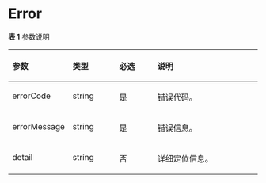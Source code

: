# Error<a name="ZH-CN_TOPIC_0143891074"></a>

**表 1**  参数说明

<a name="table9363162616245"></a>
<table><thead align="left"><tr id="row3364162618241"><th class="cellrowborder" valign="top" width="20.669999999999998%" id="mcps1.2.5.1.1"><p id="p9364142662415"><a name="p9364142662415"></a><a name="p9364142662415"></a>参数</p>
</th>
<th class="cellrowborder" valign="top" width="19.18%" id="mcps1.2.5.1.2"><p id="p236418265246"><a name="p236418265246"></a><a name="p236418265246"></a>类型</p>
</th>
<th class="cellrowborder" valign="top" width="15.98%" id="mcps1.2.5.1.3"><p id="p1936410266245"><a name="p1936410266245"></a><a name="p1936410266245"></a>必选</p>
</th>
<th class="cellrowborder" valign="top" width="44.17%" id="mcps1.2.5.1.4"><p id="p16364926182413"><a name="p16364926182413"></a><a name="p16364926182413"></a>说明</p>
</th>
</tr>
</thead>
<tbody><tr id="row1836452618246"><td class="cellrowborder" valign="top" width="20.669999999999998%" headers="mcps1.2.5.1.1 "><p id="p33641326102410"><a name="p33641326102410"></a><a name="p33641326102410"></a>errorCode</p>
</td>
<td class="cellrowborder" valign="top" width="19.18%" headers="mcps1.2.5.1.2 "><p id="p153645264246"><a name="p153645264246"></a><a name="p153645264246"></a>string</p>
</td>
<td class="cellrowborder" valign="top" width="15.98%" headers="mcps1.2.5.1.3 "><p id="p3364112616242"><a name="p3364112616242"></a><a name="p3364112616242"></a>是</p>
</td>
<td class="cellrowborder" valign="top" width="44.17%" headers="mcps1.2.5.1.4 "><p id="p93641026142412"><a name="p93641026142412"></a><a name="p93641026142412"></a>错误代码。</p>
</td>
</tr>
<tr id="row1228555383319"><td class="cellrowborder" valign="top" width="20.669999999999998%" headers="mcps1.2.5.1.1 "><p id="p19786105719336"><a name="p19786105719336"></a><a name="p19786105719336"></a>errorMessage</p>
</td>
<td class="cellrowborder" valign="top" width="19.18%" headers="mcps1.2.5.1.2 "><p id="p778675713333"><a name="p778675713333"></a><a name="p778675713333"></a>string</p>
</td>
<td class="cellrowborder" valign="top" width="15.98%" headers="mcps1.2.5.1.3 "><p id="p478695793318"><a name="p478695793318"></a><a name="p478695793318"></a>是</p>
</td>
<td class="cellrowborder" valign="top" width="44.17%" headers="mcps1.2.5.1.4 "><p id="p1778635763311"><a name="p1778635763311"></a><a name="p1778635763311"></a>错误信息。</p>
</td>
</tr>
<tr id="row17365826162411"><td class="cellrowborder" valign="top" width="20.669999999999998%" headers="mcps1.2.5.1.1 "><p id="p2489123073317"><a name="p2489123073317"></a><a name="p2489123073317"></a>detail</p>
</td>
<td class="cellrowborder" valign="top" width="19.18%" headers="mcps1.2.5.1.2 "><p id="p13651026112415"><a name="p13651026112415"></a><a name="p13651026112415"></a>string</p>
</td>
<td class="cellrowborder" valign="top" width="15.98%" headers="mcps1.2.5.1.3 "><p id="p10365152632418"><a name="p10365152632418"></a><a name="p10365152632418"></a>否</p>
</td>
<td class="cellrowborder" valign="top" width="44.17%" headers="mcps1.2.5.1.4 "><p id="p1365172632416"><a name="p1365172632416"></a><a name="p1365172632416"></a>详细定位信息。</p>
</td>
</tr>
</tbody>
</table>

